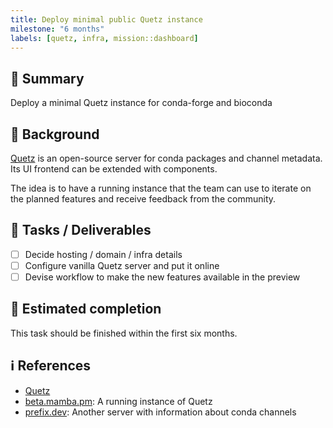 ```yaml
---
title: Deploy minimal public Quetz instance
milestone: "6 months"
labels: [quetz, infra, mission::dashboard]
---
```


## 📌 Summary

Deploy a minimal Quetz instance for conda-forge and bioconda

## 📝 Background

[Quetz](https://github.com/mamba-org/quetz) is an open-source server for conda packages and channel metadata.
Its UI frontend can be extended with components.

The idea is to have a running instance that the team can use to iterate on the planned features and receive feedback from the community.

## 🚀 Tasks / Deliverables

- [ ] Decide hosting / domain / infra details
- [ ] Configure vanilla Quetz server and put it online
- [ ] Devise workflow to make the new features available in the preview

## 📅 Estimated completion

This task should be finished within the first six months.

## ℹ️ References

- [Quetz](https://github.com/mamba-org/quetz)
- [beta.mamba.pm](https://beta.mamba.pm/): A running instance of Quetz
- [prefix.dev](https://prefix.dev/): Another server with information about conda channels
